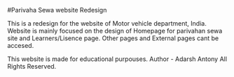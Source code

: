 #Parivaha Sewa website Redesign

This is a redesign for the website of Motor vehicle department, India.
Website is mainly focused on the design of Homepage for parivahan sewa site and Learners/Lisence page. Other pages and External pages cant be accesed.

This website is made for educational purpouses.
Author - Adarsh Antony
All Rights Reserved.